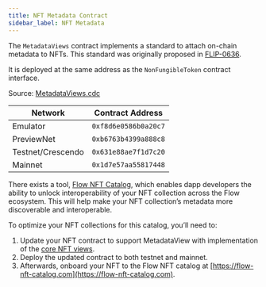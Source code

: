 ```yaml
---
title: NFT Metadata Contract
sidebar_label: NFT Metadata
---
```


The `MetadataViews` contract implements a standard to attach on-chain metadata
to NFTs. This standard was originally proposed in [FLIP-0636](https://github.com/onflow/flips/blob/main/application/20210916-nft-metadata.md).

It is deployed at the same address as the `NonFungibleToken` contract interface.

Source: [MetadataViews.cdc](https://github.com/onflow/flow-nft/blob/master/contracts/MetadataViews.cdc)

| Network           | Contract Address     |
| ----------------- | -------------------- |
| Emulator          | `0xf8d6e0586b0a20c7` |
| PreviewNet        | `0xb6763b4399a888c8` |
| Testnet/Crescendo | `0x631e88ae7f1d7c20` |
| Mainnet           | `0x1d7e57aa55817448` |

There exists a tool, [Flow NFT Catalog](https://flow-nft-catalog.com), which enables dapp developers the ability to unlock interoperability of your NFT collection across the Flow ecosystem. This will help make your NFT collection’s metadata more discoverable and interoperable.

To optimize your NFT collections for this catalog, you’ll need to:

1. Update your NFT contract to support MetadataView with implementation of the [core NFT views](https://github.com/onflow/flow-nft/pull/103/files#diff-a7af41cf43e29d0e6028827c3d5f305326677661bf65d79539d59ed1056c0a84R38).
2. Deploy the updated contract to both testnet and mainnet.
3. Afterwards, onboard your NFT to the Flow NFT catalog at [https://flow-nft-catalog.com](https://flow-nft-catalog.com).
